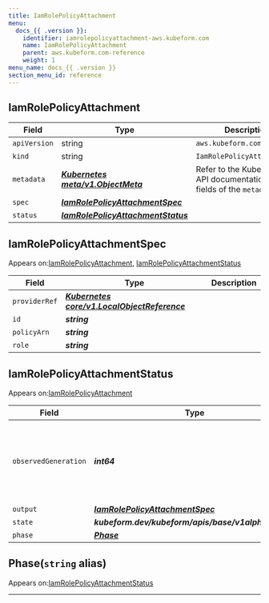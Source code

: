 ```yaml
---
title: IamRolePolicyAttachment
menu:
  docs_{{ .version }}:
    identifier: iamrolepolicyattachment-aws.kubeform.com
    name: IamRolePolicyAttachment
    parent: aws.kubeform.com-reference
    weight: 1
menu_name: docs_{{ .version }}
section_menu_id: reference
---
```


## IamRolePolicyAttachment
| Field | Type | Description |
| ------ | ----- | ----------- |
| `apiVersion` | string | `aws.kubeform.com/v1alpha1` |
|    `kind` | string | `IamRolePolicyAttachment` |
| `metadata` | ***[Kubernetes meta/v1.ObjectMeta](https://kubernetes.io/docs/reference/generated/kubernetes-api/v1.13/#objectmeta-v1-meta)***|Refer to the Kubernetes API documentation for the fields of the `metadata` field.|
| `spec` | ***[IamRolePolicyAttachmentSpec](#iamrolepolicyattachmentspec)***||
| `status` | ***[IamRolePolicyAttachmentStatus](#iamrolepolicyattachmentstatus)***||
## IamRolePolicyAttachmentSpec

Appears on:[IamRolePolicyAttachment](#iamrolepolicyattachment), [IamRolePolicyAttachmentStatus](#iamrolepolicyattachmentstatus)

| Field | Type | Description |
| ------ | ----- | ----------- |
| `providerRef` | ***[Kubernetes core/v1.LocalObjectReference](https://kubernetes.io/docs/reference/generated/kubernetes-api/v1.13/#localobjectreference-v1-core)***||
| `id` | ***string***||
| `policyArn` | ***string***||
| `role` | ***string***||
## IamRolePolicyAttachmentStatus

Appears on:[IamRolePolicyAttachment](#iamrolepolicyattachment)

| Field | Type | Description |
| ------ | ----- | ----------- |
| `observedGeneration` | ***int64***| ***(Optional)*** Resource generation, which is updated on mutation by the API Server.|
| `output` | ***[IamRolePolicyAttachmentSpec](#iamrolepolicyattachmentspec)***| ***(Optional)*** |
| `state` | ***kubeform.dev/kubeform/apis/base/v1alpha1.State***| ***(Optional)*** |
| `phase` | ***[Phase](#phase)***| ***(Optional)*** |
## Phase(`string` alias)

Appears on:[IamRolePolicyAttachmentStatus](#iamrolepolicyattachmentstatus)

---
